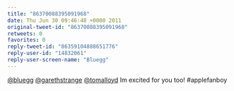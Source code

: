 ```yaml
---
title: "86370088395091968"
date: Thu Jun 30 09:46:48 +0000 2011
original-tweet-id: "86370088395091968"
retweets: 0
favorites: 0
reply-tweet-id: "86359104888651776"
reply-user-id: "14832061"
reply-user-screen-name: "Bluegg"
---
```

<a href="https://twitter.com/bluegg">@bluegg</a> <a href="https://twitter.com/garethstrange">@garethstrange</a> <a href="https://twitter.com/tomalloyd">@tomalloyd</a> Im excited for you too! #applefanboy
